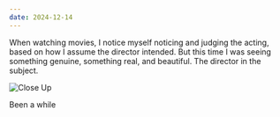 ```yaml
---
date: 2024-12-14
---
```

When watching movies, I notice myself noticing and judging the acting, based on how I assume the director intended. But this time I was seeing something genuine, something real, and beautiful. The director in the subject.

![Close Up](/media/closeup.jpg)

Been a while